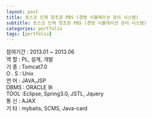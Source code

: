```yaml
---
layout: post
title: 포스코 인재 창조원 PBS (경영 시뮬레이션 관리 시스템)
subtitle: 포스코 인재 창조원 PBS (경영 시뮬레이션 관리 시스템)
categories: portfolio
tags: [portfolio]
---
```

참여기간 : 2013.01 ~ 2013.06  
역 할 : PL, 설계, 개발  
기 종 : Tomcat7.0  
O . S : Unix  
언 어 : JAVA,JSP  
DBMS : ORACLE 9i  
TOOL :Eclipse, Spring3.0, JSTL, Jquery  
통 신 : AJAX  
기 타 : mybatis, SCMS, Java-card  
